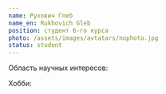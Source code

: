 ```yaml
---
name: Рухович Глеб
name_en: Rukhovich Gleb
position: студент 6-го курса
photo: /assets/images/avtatars/nophoto.jpg
status: student
---
```


Область научных интересов: 

Хобби: 